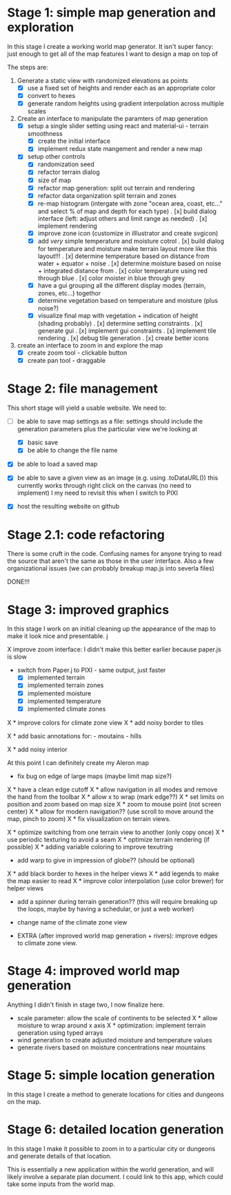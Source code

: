 

# Stage 1: simple map generation and exploration

In this stage I create a working world map generator. It isn't super fancy: just
enough to get all of the map features I want to design a map on top of

The steps are:

1. Generate a static view with randomized elevations as points
   - [x] use a fixed set of heights and render each as an appropriate color
   - [x] convert to hexes
   - [x] generate random heights using gradient interpolation across multiple scales
2. Create an interface to manipulate the paramters of map generation
   - [x] setup a single slider setting using react and material-ui - terrain smoothness
       * [x] create the initial interface
       * [x] implement redux state mangement and render a new map
   - [x] setup other controls
       * [x] randomization seed
       * [x] refactor terrain dialog
       * [x] size of map
       * [x] refactor map generation: split out terrain and rendering
       * [x] refactor data organization split terrain and zones
       * [x] re-map histogram (intergate with zone "ocean area, coast, etc..."
             and select % of map and depth for each type)
             . [x] build dialog interface (left: adjust others and limit range
                   as needed)
             . [x] implement rendering
       * [x] improve zone icon (customize in illlustrator and create svgicon)
       * [x] add *very* simple temperature and moisture cotrol
             . [x] build dialog for temperature and moisture
                   make terrain layout more like this layout!!!
             . [x] determine temperature based on distance from water +
                   equator + noise
             . [x] determine moisture based on noise + integrated distance from 
             . [x] color temperature using red through blue
             . [x] color moister in blue through grey
       * [x] have a gui grouping all the different display modes (terrain, zones, etc...)
             togethor
       * [x] determine vegetation based on temperature
             and moisture (plus noise?)
       * [x] visualize final map with vegetation + indication of height (shading probably)
             . [x] determine setting constraints
             . [x] generate gui
             . [x] implement gui constraints
             . [x] implement tile rendering
             . [x] debug tile generation
             . [x] create better icons

3. create an interface to zoom in and explore the map
   - [x] create zoom tool - clickable button
   - [x] create pan tool - draggable

# Stage 2: file management

This short stage will yield a usable website. We need to:

- [ ] be able to save map settings as a file: settings should include the generation
parameters plus the particular view we're looking at
    * [x] basic save
    * [x] be able to change the file name

- [x] be able to load a saved map

- [x] be able to save a given view as an image (e.g. using .toDataURL())
  this currently works through right click on the canvas (no need to implement)
  I my need to revisit this when I switch to PIXI

- [x] host the resulting website on github

# Stage 2.1: code refactoring

There is some cruft in the code. Confusing names for anyone trying to read the
source that aren't the same as those in the user interface. Also a few
organizational issues (we can probably breakup map.js into severla files)

DONE!!!

# Stage 3: improved graphics

In this stage I work on an initial cleaning up the appearance of the map
to make it look nice and presentable. j

X improve zoom interface: I didn't make this better earlier because
  paper.js is slow
* switch from Paper.j to PIXI - same output, just faster
  - [x] implemented terrain
  - [x] implemented terrain zones
  - [x] implemented moisture
  - [x] implemented temperature
  - [x] implemented climate zones

X * improve colors for climate zone view
X * add noisy border to tiles

X * add basic annotations for:
    - moutains
    - hills

X * add noisy interior

At this point I can definitely create my Aleron map

* fix bug on edge of large maps (maybe limit map size?)

X * have a clean edge cutoff
X * allow navigation in all modes and remove the hand from the toolbar
X * allow x to wrap (mark edge??)
X * set limits on position and zoom based on map size
X * zoom to mouse point (not screen center)
X * allow for modern navigation?? (use scroll to move around the map, pinch to
zoom)
X * fix visualization on terrain views.

X * optimize switching from one terrain view to another (only copy once)
X * use periodic texturing to avoid a seam
X * optimize terrain rendering (if possible)
X * adding variable coloring to improve texutring
* add warp to give in impression of globe?? (should be optional)

X * add black border to hexes in the helper views
X * add legends to make the map easier to read
X * improve color interpolation (use color brewer) for helper views

* add a spinner during terrain generation??
  (this will require breaking up the loops, maybe by
  having a schedular, or just a web worker)

* change name of the climate zone view

* EXTRA (after improved world map generation + rivers): improve edges to climate
  zone view.

# Stage 4: improved world map generation

Anything I didn't finish in stage two, I now finalize here.

* scale parameter: allow the scale of continents to be selected
X * allow moisture to wrap around x axis
X * optimization: implement terrain generation using typed arrays
* wind generation to create adjusted moisture and temperature values
* generate rivers based on moisture concentrations near mountains

# Stage 5: simple location generation

In this stage I create a method to generate locations for cities and dungeons on the map.

# Stage 6: detailed location generation

In this stage I make it possible to zoom in to a particular city or dungeons and generate
details of that location.

This is essentially a new application within the world generation, and will
likely involve a separate plan document. I could link to this
app, which could take some inputs from the world map.


